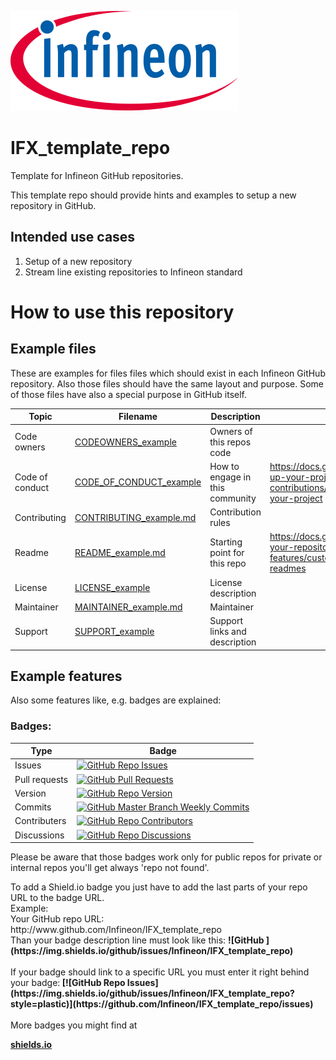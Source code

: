 [![Infineon logo](./assets/images/Logo.svg)](http://www.infineon.com)
# IFX_template_repo

<p>Template for Infineon GitHub repositories.</p>
<p> This template repo should provide hints and examples to setup a new repository in GitHub.</p>

## Intended use cases
<ol>
<li> Setup of a new repository
<li> Stream line existing repositories to Infineon standard
</ol> 

# How to use this repository
## Example files
<p>These are examples for files files which should exist in each Infineon GitHub repository. Also those files should have the same layout and purpose. Some of those files have also a special purpose in GitHub itself.</p>

| Topic      | Filename               | Description         |Links|
|------------|------------------------|---------------------|--|
|Code owners | [CODEOWNERS_example](examples/CODEOWNERS_example)     | Owners of this repos code         ||
|Code of conduct| [CODE_OF_CONDUCT_example](examples/CODE_OF_CONDUCT_example)| How to engage in this community |<https://docs.github.com/en/communities/setting-up-your-project-for-healthy-contributions/adding-a-code-of-conduct-to-your-project>|
|Contributing| [CONTRIBUTING_example.md](examples/CONTRIBUTING_example.md)| Contribution rules  ||
|Readme      | [README_example.md](examples/README_example.md)      | Starting point for this repo     |<https://docs.github.com/en/repositories/managing-your-repositorys-settings-and-features/customizing-your-repository/about-readmes>|
|License     | [LICENSE_example](examples/LICENSE_example)        | License description ||
|Maintainer  | [MAINTAINER_example.md](examples/MAINTAINER_example.md)  | Maintainer          ||
|Support     | [SUPPORT_example](examples/SUPPORT_example.md)        | Support links and description ||


## Example features
<p>Also some features like, e.g. badges are explained:</p>

### Badges:
|Type|Badge|
|--|--|
|Issues|[![GitHub Repo Issues](https://img.shields.io/github/issues/Infineon/IFX_template_repo?style=plastic)](https://github.com/Infineon/IFX_template_repo/issues)|
|Pull requests|[![GitHub Pull Requests](https://img.shields.io/github/issues-pr-raw/Infineon/IFX_template_repo?style=plastic)](https://github.com/Infineon/IFX_template_repo/pulls)|
|Version|[![GitHub Repo Version](https://img.shields.io/github/package-json/v/Infineon/IFX_template_repo?style=plastic)](https://github.com/Infineon/IFX_template_repo/blob/master/package.json)|
|Commits|[![GitHub Master Branch Weekly Commits](https://img.shields.io/github/commit-activity/w/Infineon/IFX_template_repo/master?style=plastic)](https://github.com/Infineon/IFX_template_repo/tree/master)|
|Contributers|[![GitHub Repo Contributors](https://img.shields.io/github/contributors/Infineon/IFX_template_repo?style=plastic)](https://github.com/Infineon/IFX_template_repo/graphs/contributors)|
|Discussions|[![GitHub Repo Discussions](https://img.shields.io/github/discussions/Infineon/IFX_template_repo)](https://github.com/Infineon/IFX_template_repo/)|

<p>Please be aware that those badges work only for public repos for private or internal repos you'll get always 'repo not found'.</p>
<p>To add a Shield.io badge you just have to add the last parts of your repo URL to the badge URL.<br>
Example:<br>
Your GitHub repo URL:<br>
http://www.github.com/Infineon/IFX_template_repo <br>
Than your badge description line must look like this:
<b>![GitHub ](https://img.shields.io/github/issues/Infineon/IFX_template_repo)</b><br><br>
If your badge should link to a specific URL you must enter it right behind your badge:<b>
[![GitHub Repo Issues](https://img.shields.io/github/issues/Infineon/IFX_template_repo?style=plastic)](https://github.com/Infineon/IFX_template_repo/issues)</b><br><br>
More badges you might find at <b> 

[shields.io](https://img.shields.io)</b>
</p>


